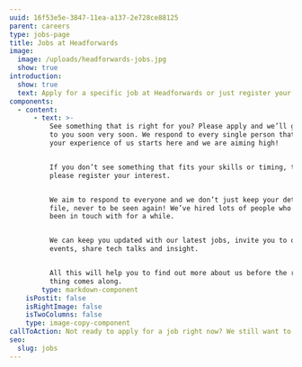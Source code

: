 ```yaml
---
uuid: 16f53e5e-3847-11ea-a137-2e728ce88125
parent: careers
type: jobs-page
title: Jobs at Headforwards
image:
  image: /uploads/headforwards-jobs.jpg
  show: true
introduction:
  show: true
  text: Apply for a specific job at Headforwards or just register your interest.
components:
  - content:
      - text: >-
          See something that is right for you? Please apply and we’ll get back
          to you soon very soon. We respond to every single person that applies,
          your experience of us starts here and we are aiming high!


          If you don’t see something that fits your skills or timing, then
          please register your interest. 


          We aim to respond to everyone and we don’t just keep your details on
          file, never to be seen again! We’ve hired lots of people who we’ve
          been in touch with for a while. 


          We can keep you updated with our latest jobs, invite you to our
          events, share tech talks and insight. 


          All this will help you to find out more about us before the right
          thing comes along.
        type: markdown-component
    isPostit: false
    isRightImage: false
    isTwoColumns: false
    type: image-copy-component
callToAction: Not ready to apply for a job right now? We still want to hear from you
seo:
  slug: jobs
---
```


